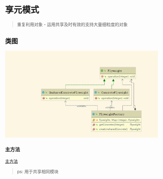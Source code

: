 # 享元模式
> 重复利用对象 - 运用共享及时有效的支持大量细粒度的对象

## 类图
![类图](flyweight.png)

### 主方法
[主方法](./code/Main.java)

> ps: 用于共享相同模块